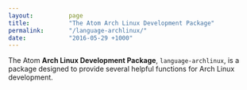```yaml
---
layout:          page
title:           "The Atom Arch Linux Development Package"
permalink:       "/language-archlinux/"
date:            "2016-05-29 +1000"
---
```


The Atom **Arch Linux Development Package**, `language-archlinux`, is a package designed to provide several helpful functions for Arch Linux development.
